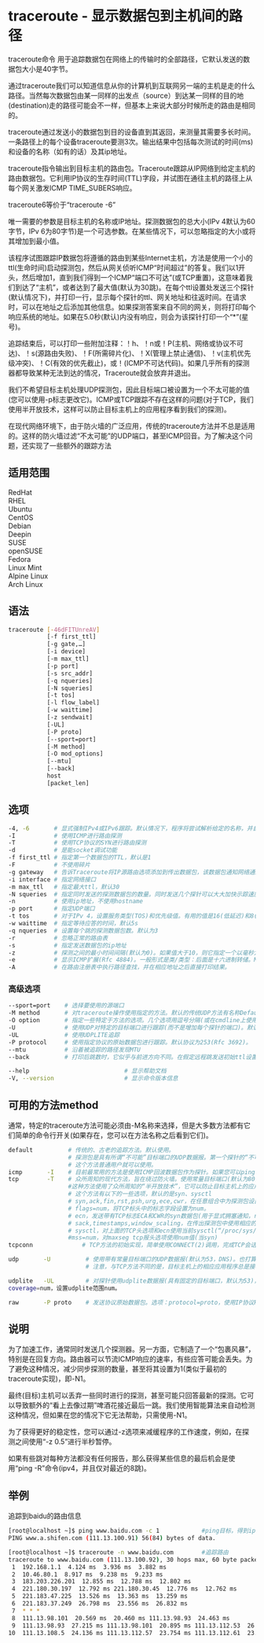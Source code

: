 # traceroute - 显示数据包到主机间的路径

traceroute命令 用于追踪数据包在网络上的传输时的全部路径，它默认发送的数据包大小是40字节。

通过traceroute我们可以知道信息从你的计算机到互联网另一端的主机是走的什么路径。当然每次数据包由某一同样的出发点（source）到达某一同样的目的地(destination)走的路径可能会不一样，但基本上来说大部分时候所走的路由是相同的。

traceroute通过发送小的数据包到目的设备直到其返回，来测量其需要多长时间。一条路径上的每个设备traceroute要测3次。输出结果中包括每次测试的时间(ms)和设备的名称（如有的话）及其ip地址。

traceroute指令输出到目标主机的路由包。Traceroute跟踪从IP网络到给定主机的路由数据包。它利用IP协议的生存时间(TTL)字段，并试图在通往主机的路径上从每个网关激发ICMP TIME_SUBERS响应。

traceroute6等价于“traceroute -6”

唯一需要的参数是目标主机的名称或IP地址。探测数据包的总大小(IPv 4默认为60字节，IPv 6为80字节)是一个可选参数。在某些情况下，可以忽略指定的大小或将其增加到最小值。

该程序试图跟踪IP数据包将遵循的路由到某些Internet主机，方法是使用一个小的ttl(生命时间)启动探测包，然后从网关侦听ICMP“时间超过”的答复。我们以1开头，然后增加1，直到我们得到一个ICMP“端口不可达”(或TCP重置)，这意味着我们到达了“主机”，或者达到了最大值(默认为30跳)。在每个ttl设置处发送三个探针(默认情况下)，并打印一行，显示每个探针的ttl、网关地址和往返时间。在请求时，可以在地址之后添加其他信息。如果探测答案来自不同的网关，则将打印每个响应系统的地址。如果在5.0秒(默认)内没有响应，则会为该探针打印一个“*”(星号)。

追踪结束后，可以打印一些附加注释：！h、！n或！P(主机、网络或协议不可达)、！s(源路由失败)、！F(所需碎片化)、！X(管理上禁止通信)、！v(主机优先级冲突)、！C(有效的优先截止)，或！<num>(ICMP不可达代码<num>)。如果几乎所有的探测器都导致某种无法到达的情况，Traceroute就会放弃并退出。

我们不希望目标主机处理UDP探测包，因此目标端口被设置为一个不太可能的值(您可以使用-p标志更改它)。ICMP或TCP跟踪不存在这样的问题(对于TCP，我们使用半开放技术，这样可以防止目标主机上的应用程序看到我们的探测)。

在现代网络环境下，由于防火墙的广泛应用，传统的traceroute方法并不总是适用的。这样的防火墙过滤“不太可能”的UDP端口，甚至ICMP回音。为了解决这个问题，还实现了一些额外的跟踪方法

## 适用范围

<!-- <div class="svg linux">Linux</div> -->
<div class="svg redhat">RedHat</div>
<div class="svg rhel">RHEL</div>
<div class="svg ubuntu">Ubuntu</div>
<div class="svg centos">CentOS</div>
<div class="svg debian">Debian</div>
<div class="svg deepin">Deepin</div>
<div class="svg suse">SUSE</div>
<div class="svg opensuse">openSUSE</div>
<div class="svg fedora">Fedora</div>
<div class="svg linuxmint">Linux Mint</div>
<!-- <div class="svg mxlinux">MX Linux</div> -->
<div class="svg alpinelinux">Alpine Linux</div>
<div class="svg archlinux">Arch Linux</div>

## 语法

``` bash
traceroute [-46dFITUnreAV]  
           [-f first_ttl]  
           [-g gate,…]  
           [-i device]  
           [-m max_ttl]  
           [-p port]  
           [-s src_addr]
           [-q nqueries]  
           [-N squeries]  
           [-t tos]  
           [-l flow_label]  
           [-w waittime]  
           [-z sendwait]
           [-UL]  
           [-P proto]  
           [--sport=port]  
           [-M method]  
           [-O mod_options]  
           [--mtu]  
           [--back]  
           host  
           [packet_len]
```

## 选项

``` bash
-4, -6       # 显式强制IPv4或IPv6跟踪。默认情况下，程序将尝试解析给定的名称，并自动选择适当的协议。如果解析主机名同时返回ipv4和ipv6地址，traceroute将使用ipv4。
-I           # 使用ICMP进行路由探测
-T           # 使用TCP协议的SYN进行路由探测
-d           # 是能socket调试功能
-f first_ttl # 指定第一个数据包的TTL，默认是1
-F           # 不使用碎片
-g gateway   # 告诉Traceroute将IP源路由选项添加到传出数据包，该数据包通知网络通过指定网关路由数据包(大多数路由器出于安全原因禁用了源路由)。通常，允许多个网关(逗号分隔)。对于IPv 6，num，addr，addr.允许使用，其中num是路由标头类型(默认为类型2)。注意，0类型的路由头现在已不再推荐使用(Rfc 5095)
-i interface # 指定网络接口
-m max_ttl   # 指定最大ttl，默认30
-N squeries  # 指定同时发送的探测数据包的数量。同时发送几个探针可以大大加快示踪速度。默认值为16。
-n           # 使用ip地址，不使用hostname
-p port      # 指定UDP端口
-t tos       # 对于IPv 4，设置服务类型(TOS)和优先级值。有用的值是16(低延迟)和8(高吞吐量)。注意，为了使用一些TOS优先级值，您必须是超级用户。对于IPv 6，设置流量控制值。
-w waittime  # 指定等待应答的时间，默认5s
-q nqueries  # 设置每个跳的探测数据包数。默认为3
-r           # 忽略正常的路由表
-s           # 指定发送数据包的ip地址
-z           # 探测之间的最小时间间隔(默认为0)。如果值大于10，则它指定一个以毫秒为单位的数字，否则为秒数(浮点值也允许)。当某些路由器对icmp消息使用速率限制时非常有用。
-e           # 显示ICMP扩展(Rfc 4884)。一般形式是类/类型：后面是十六进制转储。MPLS(Rfc 4950)以一种形式显示出来“MPLS:L=label,E=exp_use,S=stack_bottom,T=TTL”
-A           # 在路由注册表中执行路径查找，并在相应地址之后直接打印结果。
```
### 高级选项

 
``` bash
--sport=port    # 选择要使用的源端口
-M method       # 对traceroute操作使用指定的方法。默认的传统UDP方法有名称Default，ICMP(-I)和TCP(-T)分别有ICMP和TCP。特定于方法的选项可以通过-O传递。
-O option       # 指定一些特定于方法的选项。几个选项用逗号分隔(或在cmdline上使用多个-O)。每种方法都可能有自己的特定选项，或者许多方法根本没有它们
-U              # 使用UDP对特定的目标端口进行跟踪(而不是增加每个探针的端口)。默认端口为53(DNS)
-UL             # 使用UDPLITE追踪
-P protocol     # 使用指定协议的原始数据包进行跟踪。默认协议为253(Rfc 3692)。
--mtu           # 沿着被追踪的路径发现MTU
--back          # 打印后跳数时，它似乎与前进方向不同。在假定远程跳发送初始ttl设置为64、128或255(这似乎是一种常见的做法)的情况下，猜测了这个数字。它以“-NUM”的形式打印为否定值。

--help                           # 显示帮助文档
-V, --version                    # 显示命令版本信息
```
## 可用的方法method
通常，特定的traceroute方法可能必须由-M名称来选择，但是大多数方法都有它们简单的命令行开关(如果存在，您可以在方法名称之后看到它们)。

``` bash
default          # 传统的、古老的追踪方法。默认使用。
                 # 探测包是具有所谓“不可能”目标端口的UDP数据报。第一个探针的“不可能”端口是33434，然后每个下一个探针的端口增加一个。由于预期端口未使用，目标主机通常返回“ICMP不可访问端口”作为最终响应。(但是，没有人知道当某些应用程序侦听这样的端口时会发生什么)。
                 # 这个方法普通用户就可以使用。
icmp       -I    # 目前最常用的方法是使用ICMP回波数据包作为探针。如果您可以ping(8)目标主机，则icmp跟踪也适用。
tcp        -T    # 众所周知的现代方法，旨在绕过防火墙。使用常量目标端口(默认为80，http)。                 果网络路径中存在一些过滤器，那么很可能任何“不太可能”的UDP端口(对于默认方法而言)或甚至ICMP回波(对于ICMP)都会被过滤，并且整个跟踪只会在这样的防火墙上停止。要绕过网络过滤器，我们必须只使用允许的协议/端口组合。如果我们追踪一些，比如说，邮件服务器，那么更有可能“-T –p 25”可以到达它，即使-我不能。
                 #这种方法使用了众所周知的“半开放技术”，它可以防止目标主机上的应用程序看到我们的探测。通常，发送TCP syn。对于未被监听的端口，我们接收TCP重置，一切都完成了。对于活动侦听端口，我们接收TCP syn ack，但通过TCP重置(而不是预期的TCP ack)应答，这样即使应用程序从未注意到，远程TCP会话也会被删除。
                 # 这个方法有以下的一些选项，默认的是syn、sysctl
                 # syn,ack,fin,rst,psh,urg,ece,cwr，在任意组合中为探测包设置指定的tcp标志。
                 # flags=num，将TCP标头中的标志字段设置为num。
                 # ecn，发送带有TCP标志ECA和CWR的syn数据包(用于显式拥塞通知，rfc 3168)
                 # sack,timestamps,window_scaling，在传出探测包中使用相应的tcp标头选项。
                 # sysctl，对上面的TCP头选项和ecn使用当前sysctl(“/proc/sys/net/*”)设置。默认情况下始终设置，如果没有其他指定的话
                 #mss=num，对maxseg tcp报头选项使用num值(当syn)
tcpconn              # TCP方法的初始实现，简单使用CONNECT(2)调用，完成TCP会话的完全打开

udp       -U          # 使用带有常量目标端口的UDP数据报(默认为53，DNS)。也打算绕过防火墙。
                      # 注意，与TCP方法不同的是，目标主机上的相应应用程序总是接收我们的探测(带有随机数据)，而且大多数都很容易被它们混淆。但是，大多数情况下，它不会响应我们的数据包，因此我们永远不会看到跟踪中的最后一跳。(幸运的是，似乎至少DNS服务器会以愤怒的方式回复)。此方法不需要特权。

udplite   -UL         # 对探针使用udplite数据报(具有固定的目标端口，默认为53)，此方法不需要特权。选项：
coverage=num，设置udplite范围num。

raw       -P proto    # 发送协议原始数据包。选项：protocol=proto，使用IP协议Proto(默认253)
```

## 说明
为了加速工作，通常同时发送几个探测器。另一方面，它制造了一个“包裹风暴”，特别是在回复方向。路由器可以节流ICMP响应的速率，有些应答可能会丢失。为了避免这种情况，减少同步探测的数量，甚至将其设置为1(类似于最初的traceroute实现)，即-N1。

最终(目标)主机可以丢弃一些同时进行的探测，甚至可能只回答最新的探测。它可以导致额外的“看上去像过期”啤酒花接近最后一跳。我们使用智能算法来自动检测这种情况，但如果在您的情况下它无法帮助，只需使用-N1。

为了获得更好的稳定性，您可以通过-z选项来减缓程序的工作速度，例如，在探测之间使用“-z 0.5”进行半秒暂停。

如果有些跳对每种方法都没有任何报告，那么获得某些信息的最后机会是使用“ping -R”命令(ipv4，并且仅对最近的8跳)。
## 举例
追踪到baidu的路由信息
``` bash
[root@localhost ~]$ ping www.baidu.com -c 1            #ping目标，得到ip地址
PING www.a.shifen.com (111.13.100.91) 56(84) bytes of data. 

[root@localhost ~]$ traceroute -n www.baidu.com        #追踪路由
traceroute to www.baidu.com (111.13.100.92), 30 hops max, 60 byte packets
 1  192.168.1.1  4.124 ms  3.936 ms  3.882 ms
 2  10.46.80.1  8.917 ms  9.238 ms  9.233 ms
 3  183.203.226.201  12.855 ms  12.788 ms  12.802 ms
 4  221.180.30.197  12.792 ms 221.180.30.45  12.776 ms  12.762 ms
 5  221.183.47.225  13.526 ms  13.363 ms  13.259 ms
 6  221.183.37.249  26.798 ms  23.556 ms  26.832 ms
 7  * * *
 8  111.13.98.101  20.569 ms  20.460 ms 111.13.98.93  24.463 ms
 9  111.13.98.93  27.215 ms 111.13.98.101  20.895 ms 111.13.112.53  26.946 ms
10  111.13.108.5  24.136 ms 111.13.112.57  23.754 ms 111.13.112.61  23.712 ms
```
